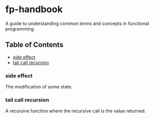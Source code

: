 # fp-handbook

A guide to understanding common terms and concepts in functional programming.

## Table of Contents
- [side effect](#side-effect)
- [tail call recursion](#tail-call-recursion)

### side effect
The modification of some state.

### tail call recursion
A recursive function where the recursive call is the value returned.
